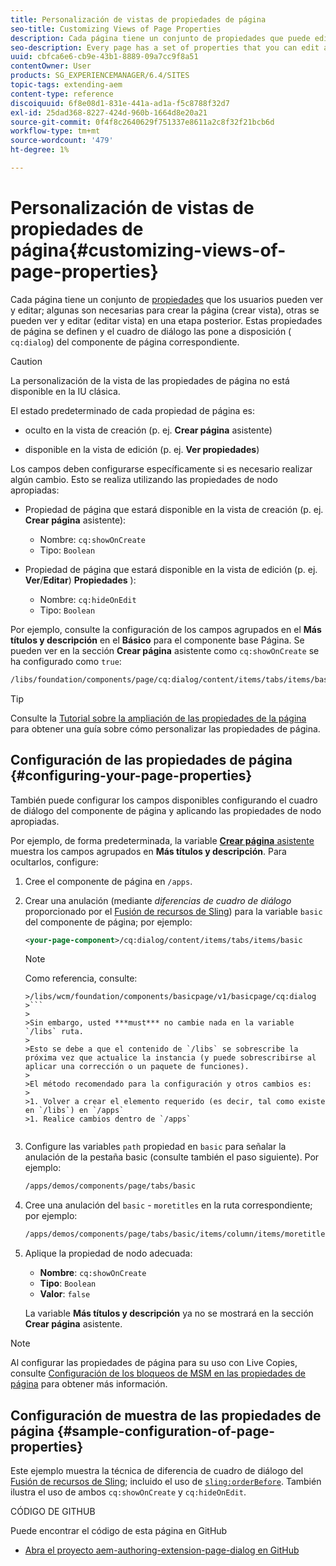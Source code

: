 ```yaml
---
title: Personalización de vistas de propiedades de página
seo-title: Customizing Views of Page Properties
description: Cada página tiene un conjunto de propiedades que puede editar según sea necesario
seo-description: Every page has a set of properties that you can edit as required
uuid: cbfca6e6-cb9e-43b1-8889-09a7cc9f8a51
contentOwner: User
products: SG_EXPERIENCEMANAGER/6.4/SITES
topic-tags: extending-aem
content-type: reference
discoiquuid: 6f8e08d1-831e-441a-ad1a-f5c8788f32d7
exl-id: 25dad368-8227-424d-960b-1664d8e20a21
source-git-commit: 0f4f8c2640629f751337e8611a2c8f32f21bcb6d
workflow-type: tm+mt
source-wordcount: '479'
ht-degree: 1%

---
```


# Personalización de vistas de propiedades de página{#customizing-views-of-page-properties}

Cada página tiene un conjunto de [propiedades](/help/sites-authoring/editing-page-properties.md) que los usuarios pueden ver y editar; algunas son necesarias para crear la página (crear vista), otras se pueden ver y editar (editar vista) en una etapa posterior. Estas propiedades de página se definen y el cuadro de diálogo las pone a disposición ( `cq:dialog`) del componente de página correspondiente.

>[!CAUTION]
>
>La personalización de la vista de las propiedades de página no está disponible en la IU clásica.

El estado predeterminado de cada propiedad de página es:

* oculto en la vista de creación (p. ej. **Crear página** asistente)

* disponible en la vista de edición (p. ej. **Ver propiedades**)

Los campos deben configurarse específicamente si es necesario realizar algún cambio. Esto se realiza utilizando las propiedades de nodo apropiadas:

* Propiedad de página que estará disponible en la vista de creación (p. ej. **Crear página** asistente):

   * Nombre: `cq:showOnCreate`
   * Tipo: `Boolean`

* Propiedad de página que estará disponible en la vista de edición (p. ej. **Ver**/**Editar**) **Propiedades** ):

   * Nombre: `cq:hideOnEdit`
   * Tipo: `Boolean`

Por ejemplo, consulte la configuración de los campos agrupados en el **Más títulos y descripción** en el **Básico** para el componente base Página. Se pueden ver en la sección **Crear página** asistente como `cq:showOnCreate` se ha configurado como `true`:

```xml
/libs/foundation/components/page/cq:dialog/content/items/tabs/items/basic/items/column/items/moretitles
```

>[!TIP]
>
>Consulte la [Tutorial sobre la ampliación de las propiedades de la página](https://experienceleague.adobe.com/docs/experience-manager-learn/sites/developing/page-properties-technical-video-develop.html) para obtener una guía sobre cómo personalizar las propiedades de página.

## Configuración de las propiedades de página {#configuring-your-page-properties}

También puede configurar los campos disponibles configurando el cuadro de diálogo del componente de página y aplicando las propiedades de nodo apropiadas.

Por ejemplo, de forma predeterminada, la variable [**Crear página** asistente](/help/sites-authoring/managing-pages.md#creating-a-new-page) muestra los campos agrupados en **Más títulos y descripción**. Para ocultarlos, configure:

1. Cree el componente de página en `/apps`.
1. Crear una anulación (mediante *diferencias de cuadro de diálogo* proporcionado por el [Fusión de recursos de Sling](/help/sites-developing/sling-resource-merger.md)) para la variable `basic` del componente de página; por ejemplo:

   ```xml
   <your-page-component>/cq:dialog/content/items/tabs/items/basic
   ```

   >[!NOTE]
   >
   >Como referencia, consulte:
   >
   >
   ```
   >/libs/wcm/foundation/components/basicpage/v1/basicpage/cq:dialog
   >```
   >
   >Sin embargo, usted ***must*** no cambie nada en la variable `/libs` ruta.
   >
   >Esto se debe a que el contenido de `/libs` se sobrescribe la próxima vez que actualice la instancia (y puede sobrescribirse al aplicar una corrección o un paquete de funciones).
   >
   >El método recomendado para la configuración y otros cambios es:
   >
   >1. Volver a crear el elemento requerido (es decir, tal como existe en `/libs`) en `/apps`
   >1. Realice cambios dentro de `/apps`


1. Configure las variables `path` propiedad en `basic` para señalar la anulación de la pestaña basic (consulte también el paso siguiente). Por ejemplo:

   ```xml
   /apps/demos/components/page/tabs/basic
   ```

1. Cree una anulación del `basic` - `moretitles` en la ruta correspondiente; por ejemplo:

   ```xml
   /apps/demos/components/page/tabs/basic/items/column/items/moretitles
   ```

1. Aplique la propiedad de nodo adecuada:

   * **Nombre**: `cq:showOnCreate`
   * **Tipo**: `Boolean`
   * **Valor**: `false`

   La variable **Más títulos y descripción** ya no se mostrará en la sección **Crear página** asistente.

>[!NOTE]
>
>Al configurar las propiedades de página para su uso con Live Copies, consulte [Configuración de los bloqueos de MSM en las propiedades de página](/help/sites-developing/extending-msm.md#configuring-msm-locks-on-page-properties-touch-enabled-ui) para obtener más información.

## Configuración de muestra de las propiedades de página {#sample-configuration-of-page-properties}

Este ejemplo muestra la técnica de diferencia de cuadro de diálogo del [Fusión de recursos de Sling](/help/sites-developing/sling-resource-merger.md); incluido el uso de [`sling:orderBefore`](/help/sites-developing/sling-resource-merger.md#properties). También ilustra el uso de ambos `cq:showOnCreate` y `cq:hideOnEdit`.

CÓDIGO DE GITHUB

Puede encontrar el código de esta página en GitHub

* [Abra el proyecto aem-authoring-extension-page-dialog en GitHub](https://github.com/Adobe-Marketing-Cloud/aem-authoring-extension-page-dialog)
